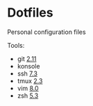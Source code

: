 Dotfiles
========

Personal configuration files

Tools:
- git [2.11](https://github.com/git/git/releases/tag/v2.11.0)
- konsole
- ssh [7.3](https://github.com/openssh/openssh-portable/releases/tag/V_7_3_P1)
- tmux [2.3](https://github.com/tmux/tmux/releases/tag/2.3)
- vim [8.0](https://github.com/vim/vim/releases/tag/v8.0.0000)
- zsh [5.3](https://github.com/zsh-users/zsh/releases/tag/zsh-5.3)
